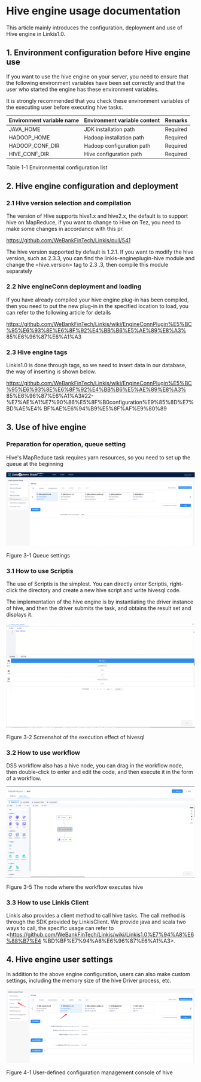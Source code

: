 # Hive engine usage documentation

This article mainly introduces the configuration, deployment and use of Hive engine in Linkis1.0.

## 1. Environment configuration before Hive engine use

If you want to use the hive engine on your server, you need to ensure that the following environment variables have been set correctly and that the user who started the engine has these environment variables.

It is strongly recommended that you check these environment variables of the executing user before executing hive tasks.

| Environment variable name | Environment variable content | Remarks |
|-----------------|----------------|------|
| JAVA_HOME | JDK installation path | Required |
| HADOOP_HOME | Hadoop installation path | Required |
| HADOOP_CONF_DIR | Hadoop configuration path | Required |
| HIVE_CONF_DIR | Hive configuration path | Required |

Table 1-1 Environmental configuration list

## 2. Hive engine configuration and deployment

### 2.1 Hive version selection and compilation

The version of Hive supports hive1.x and hive2.x, the default is to support hive on MapReduce, if you want to change to Hive
on Tez, you need to make some changes in accordance with this pr.

<https://github.com/WeBankFinTech/Linkis/pull/541>

The hive version supported by default is 1.2.1. If you want to modify the hive version, such as 2.3.3, you can find the linkis-engineplugin-hive module and change the \<hive.version\> tag to 2.3 .3, then compile this module separately

### 2.2 hive engineConn deployment and loading

If you have already compiled your hive engine plug-in has been compiled, then you need to put the new plug-in in the specified location to load, you can refer to the following article for details

https://github.com/WeBankFinTech/Linkis/wiki/EngineConnPlugin%E5%BC%95%E6%93%8E%E6%8F%92%E4%BB%B6%E5%AE%89%E8%A3% 85%E6%96%87%E6%A1%A3

### 2.3 Hive engine tags

Linkis1.0 is done through tags, so we need to insert data in our database, the way of inserting is shown below.

https://github.com/WeBankFinTech/Linkis/wiki/EngineConnPlugin%E5%BC%95%E6%93%8E%E6%8F%92%E4%BB%B6%E5%AE%89%E8%A3% 85%E6%96%87%E6%A1%A3\#22-%E7%AE%A1%E7%90%86%E5%8F%B0configuration%E9%85%8D%E7%BD%AE%E4% BF%AE%E6%94%B9%E5%8F%AF%E9%80%89

## 3. Use of hive engine

### Preparation for operation, queue setting

Hive's MapReduce task requires yarn resources, so you need to set up the queue at the beginning

![](../Images/EngineUsage/queue-set.png)

Figure 3-1 Queue settings

### 3.1 How to use Scriptis

The use of Scriptis is the simplest. You can directly enter Scriptis, right-click the directory and create a new hive script and write hivesql code.

The implementation of the hive engine is by instantiating the driver instance of hive, and then the driver submits the task, and obtains the result set and displays it.

![](../Images/EngineUsage/hive-run.png)

Figure 3-2 Screenshot of the execution effect of hivesql

### 3.2 How to use workflow

DSS workflow also has a hive node, you can drag in the workflow node, then double-click to enter and edit the code, and then execute it in the form of a workflow.

![](../Images/EngineUsage/workflow.png)

Figure 3-5 The node where the workflow executes hive

### 3.3 How to use Linkis Client

Linkis also provides a client method to call hive tasks. The call method is through the SDK provided by LinkisClient. We provide java and scala two ways to call, the specific usage can refer to <https://github.com/WeBankFinTech/Linkis/wiki/Linkis1.0%E7%94%A8%E6%88%B7%E4 %BD%BF%E7%94%A8%E6%96%87%E6%A1%A3>.

## 4. Hive engine user settings

In addition to the above engine configuration, users can also make custom settings, including the memory size of the hive Driver process, etc.

![](../Images/EngineUsage/hive-config.png)

Figure 4-1 User-defined configuration management console of hive